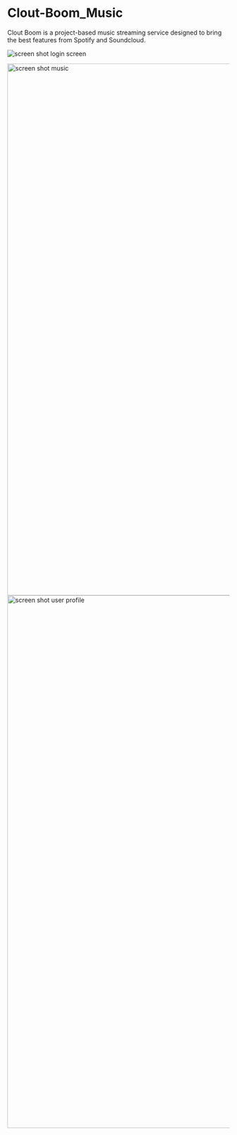 # Clout-Boom_Music
Clout Boom is a project-based music streaming service designed to bring the best features from Spotify and Soundcloud.


![screen shot login screen](https://user-images.githubusercontent.com/19510456/36068061-3cb233be-0e9a-11e8-8a35-2fd03c2020d1.png)

<img width="1207" alt="screen shot music" src="https://user-images.githubusercontent.com/19510456/36068062-3e186dcc-0e9a-11e8-936a-608308d74d13.png">


<img width="1209" alt="screen shot user profile" src="https://user-images.githubusercontent.com/19510456/36068063-40556cf2-0e9a-11e8-809a-86fae19ae83c.png">
